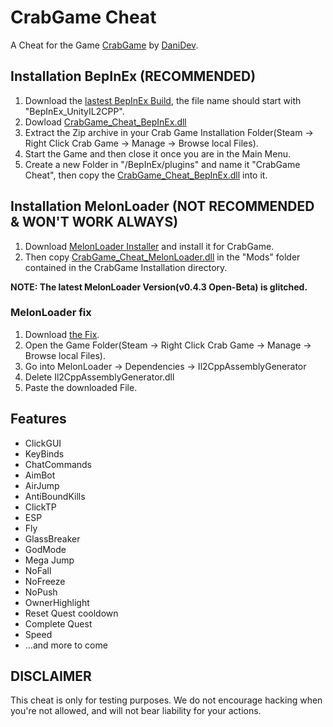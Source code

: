 


# CrabGame Cheat
A Cheat for the Game [CrabGame](https://store.steampowered.com/app/1782210/Crab_Game/) by [DaniDev](https://www.youtube.com/c/DaniDev).

## Installation BepInEx (RECOMMENDED)
 1. Download the [lastest BepInEx Build](https://builds.bepis.io/projects/bepinex_be), the file name should start with "BepInEx_UnityIL2CPP".
 2. Dowload [CrabGame_Cheat_BepInEx.dll](https://github.com/DasJNNJ/CrabGame-Cheat/releases/latest/download/CrabGame_Cheat_BepInEx.dll)
 3. Extract the Zip archive in your Crab Game Installation Folder(Steam -> Right Click Crab Game -> Manage -> Browse local Files).
 4. Start the Game and then close it once you are in the Main Menu.
 5. Create a new Folder in "/BepInEx/plugins" and name it "CrabGame Cheat", then copy the [CrabGame_Cheat_BepInEx.dll](https://github.com/DasJNNJ/CrabGame-Cheat/releases/latest/download/CrabGame_Cheat_BepInEx.dll) into it.

## Installation MelonLoader (NOT RECOMMENDED & WON'T WORK ALWAYS)

 1. Download [MelonLoader Installer](https://github.com/LavaGang/MelonLoader.Installer/releases/latest/download/MelonLoader.Installer.exe) and install it for CrabGame.
 2. Then copy [CrabGame_Cheat_MelonLoader.dll](https://github.com/DasJNNJ/CrabGame-Cheat/releases/latest/download/CrabGame_Cheat_MelonLoader.dll) in the "Mods" folder contained in the CrabGame Installation directory.

**NOTE: The latest MelonLoader Version(v0.4.3 Open-Beta) is glitched.**

### MelonLoader fix

 1. Download [the Fix](https://cdn.discordapp.com/attachments/904583783594995712/904584155919163432/Il2CppAssemblyGenerator.dll).
 2. Open the Game Folder(Steam -> Right Click Crab Game -> Manage -> Browse local Files).
 3. Go into MelonLoader -> Dependencies -> Il2CppAssemblyGenerator
 4. Delete Il2CppAssemblyGenerator.dll
 5. Paste the downloaded File.

## Features
 - ClickGUI
 - KeyBinds
 - ChatCommands
 - AimBot
 - AirJump
 - AntiBoundKills
 - ClickTP
 - ESP
 - Fly
 - GlassBreaker
 - GodMode
 - Mega Jump
 - NoFall
 - NoFreeze
 - NoPush
 - OwnerHighlight
 - Reset Quest cooldown
 - Complete Quest
 - Speed
 - ...and more to come

## DISCLAIMER

This cheat is only for testing purposes. We do not encourage hacking when you're not allowed, and will not bear liability for your actions.
